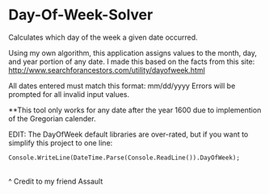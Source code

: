 # Day-Of-Week-Solver
Calculates which day of the week a given date occurred.

Using my own algorithm, this application assigns values to the month, day, and year portion of any date.
I made this based on the facts from this site: http://www.searchforancestors.com/utility/dayofweek.html

All dates entered must match this format: mm/dd/yyyy
Errors will be prompted for all invalid input values.

**This tool only works for any date after the year 1600 due to implemention of the Gregorian calender.

EDIT: The DayOfWeek default libraries are over-rated, but if you want to simplify this project to one line:
```
Console.WriteLine(DateTime.Parse(Console.ReadLine()).DayOfWeek);
```
<br/>
^ Credit to my friend Assault
